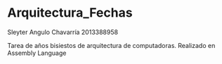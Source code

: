 Arquitectura_Fechas
===================
Sleyter Angulo Chavarría
2013388958

Tarea de años bisiestos de arquitectura de computadoras. Realizado en Assembly Language
